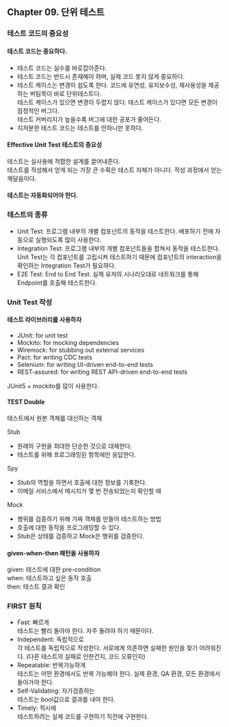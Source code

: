 ## Chapter 09. 단위 테스트

### 테스트 코드의 중요성
#### 테스트 코드는 중요하다.
- 테스트 코드는 실수를 바로잡아준다.
- 테스트 코드는 반드시 존재해야 하며, 실제 코드 못지 않게 중요하다.
- 테스트 케이스는 변경이 쉽도록 한다. 코드에 유연성, 유지보수성, 재사용성을 제공하는 버팀목이 바로 단위테스트다.  
테스트 케이스가 있으면 변경이 두렵지 않다. 테스트 케이스가 있다면 모든 변경이 잠정적인 버그다.  
테스트 커버리지가 높을수록 버그에 대한 공포가 줄어든다.  
- 지저분한 테스트 코드는 테스트를 안하니만 못하다.

#### Effective Unit Test 테스트의 중요성
테스트는 실사용에 적합한 설계를 끌어내준다.  
테스트를 작성해서 얻게 되는 가장 큰 수확은 테스트 자체가 아니다. 작성 과정에서 얻는 깨달음이다.  

#### 테스트는 자동화되어야 한다.

### 테스트의 종류
- Unit Test: 프로그램 내부의 개별 컴포넌트의 동작을 테스트한다. 배포하기 전에 자동으로 실행되도록 많이 사용한다.
- Integration Test: 프로그램 내부의 개별 컴포넌트들을 합쳐서 동작을 테스트한다.  
Unit Test는 각 컴포넌트를 고립시켜 테스트하기 때문에 컴포넌트의 interaction을 확인하는 Integration Test가 필요하다.
- E2E Test: End to End Test. 실제 유저의 시나리오대로 네트워크를 통해 Endpoint를 호출해 테스트한다.

### Unit Test 작성
#### 테스트 라이브러리를 사용하자
- JUnit: for unit test
- Mockito: for mocking dependencies
- Wiremock: for stubbing out external services
- Pact: for writing CDC tests
- Selenium: for writing UI-driven end-to-end tests
- REST-assured: for writing REST API-driven end-to-end tests  
  
JUnit5 + mockito를 많이 사용한다.

#### TEST Double
테스트에서 원본 객체를 대신하는 객체  
  
Stub  
- 원래의 구현을 최대한 단순한 것으로 대체한다.
- 테스트를 위해 프로그래밍된 항목에만 응답한다.
  
Spy  
- Stub의 역할을 하면서 호출에 대한 정보를 기록한다.
- 이메일 서비스에서 메시지가 몇 번 전송되었는지 확인할 때  
  
Mock
- 행위를 검증하기 위해 가짜 객체를 만들어 테스트하는 방법
- 호출에 대한 동작을 프로그래밍할 수 있다.
- Stub은 상태를 검증하고 Mock은 행위를 검증한다.

#### given-when-then 패턴을 사용하자
given: 테스트에 대한 pre-condition  
when: 테스트하고 싶은 동작 호출  
then: 테스트 결과 확인

### FIRST 원칙
- Fast: 빠르게  
테스트는 빨리 돌아야 한다. 자주 돌려야 하기 때문이다.
- Independent: 독립적으로  
각 테스트를 독립적으로 작성한다. 서로에게 의존하면 실패한 원인을 찾기 어려워진다. (다른 테스트의 실패로 인한건지, 코드 오류인지)  
- Repeatable: 반복가능하게  
테스트는 어떤 환경에서도 반복 가능해야 한다. 실제 환경, QA 환경, 모든 환경에서 돌아가야 한다.
- Self-Validating: 자가검증하는  
테스트는 bool값으로 결과를 내야 한다.
- Timely: 적시에  
테스트하려는 실제 코드를 구현하기 직전에 구현한다.
